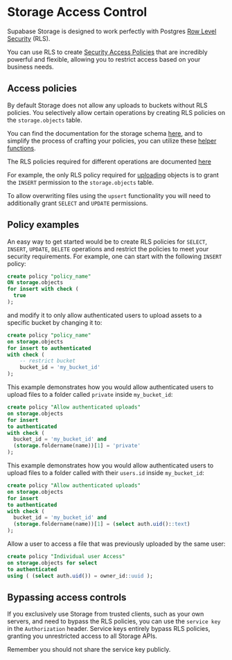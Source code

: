 # Storage Access Control

Supabase Storage is designed to work perfectly with Postgres [Row Level Security](https://supabase.com/docs/guides/database/postgres/row-level-security) (RLS).

You can use RLS to create [Security Access Policies](https://www.postgresql.org/docs/current/sql-createpolicy.html) that are incredibly powerful and flexible, allowing you to restrict access based on your business needs.

## Access policies

By default Storage does not allow any uploads to buckets without RLS policies. You selectively allow certain operations by creating RLS policies on the `storage.objects` table.

You can find the documentation for the storage schema [here](https://supabase.com/docs/guides/storage/schema/design), and to simplify the process of crafting your policies, you can utilize these [helper functions](https://supabase.com/docs/guides/storage/schema/helper-functions).

The RLS policies required for different operations are documented [here](https://supabase.com/docs/reference/javascript/storage-createbucket)

For example, the only RLS policy required for [uploading](https://supabase.com/docs/reference/javascript/storage-from-upload) objects is to grant the `INSERT` permission to the `storage.objects` table.

To allow overwriting files using the `upsert` functionality you will need to additionally grant `SELECT` and `UPDATE` permissions.

## Policy examples

An easy way to get started would be to create RLS policies for `SELECT`, `INSERT`, `UPDATE`, `DELETE` operations and restrict the policies to meet your security requirements. For example, one can start with the following `INSERT` policy:

```sql
create policy "policy_name"
ON storage.objects
for insert with check (
  true
);
```

and modify it to only allow authenticated users to upload assets to a specific bucket by changing it to:

```sql
create policy "policy_name"
on storage.objects 
for insert to authenticated 
with check (
    -- restrict bucket
    bucket_id = 'my_bucket_id'
);
```

This example demonstrates how you would allow authenticated users to upload files to a folder called `private` inside `my_bucket_id`:

```sql
create policy "Allow authenticated uploads"
on storage.objects
for insert
to authenticated
with check (
  bucket_id = 'my_bucket_id' and
  (storage.foldername(name))[1] = 'private'
);
```

This example demonstrates how you would allow authenticated users to upload files to a folder called with their `users.id` inside `my_bucket_id`:

```sql
create policy "Allow authenticated uploads"
on storage.objects
for insert
to authenticated
with check (
  bucket_id = 'my_bucket_id' and
  (storage.foldername(name))[1] = (select auth.uid()::text)
);
```

Allow a user to access a file that was previously uploaded by the same user:

```sql
create policy "Individual user Access"
on storage.objects for select
to authenticated
using ( (select auth.uid()) = owner_id::uuid );
```

## Bypassing access controls

If you exclusively use Storage from trusted clients, such as your own servers, and need to bypass the RLS policies, you can use the `service key` in the `Authorization` header. Service keys entirely bypass RLS policies, granting you unrestricted access to all Storage APIs.

Remember you should not share the service key publicly.
